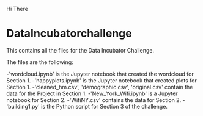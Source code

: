 


Hi There

# DataIncubatorchallenge
This contains all the files for the Data Incubator Challenge.

The files are the following:

-'wordcloud.ipynb' is the Jupyter notebook that created the wordcloud for Section 1.
-'happyplots.ipynb' is the Jupyter notebook that created plots for Section 1.
-'cleaned_hm.csv', 'demographic.csv', 'original.csv' contain the data for the Project in Section 1.
-'New_York_Wifi.ipynb' is a Jupyter notebook for Section 2.
-'WifiNY.csv' contains the data for Section 2.
-'building1.py' is the Python script for Section 3 of the challenge.


